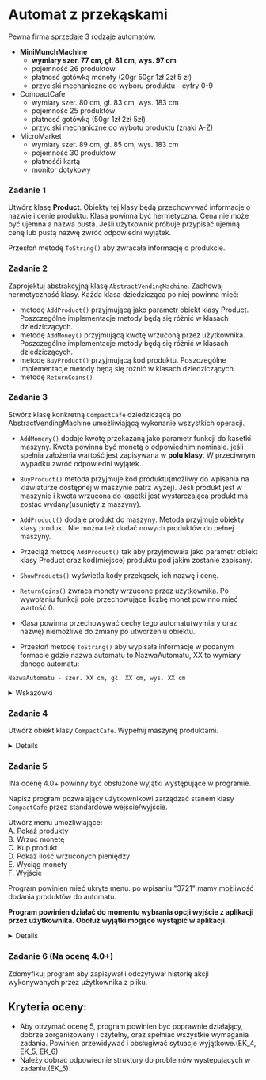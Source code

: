 # Automat z przekąskami
Pewna firma sprzedaje 3 rodzaje automatów:
- **MiniMunchMachine**
    - **wymiary szer. 77 cm, gł. 81 cm, wys. 97 cm**
    - pojemność 26 produktów
    - płatnosć gotówką monety (20gr 50gr 1zł 2zł 5 zł)
    - przyciski mechaniczne do wyboru produktu - cyfry 0-9
- CompactCafe
    - wymiary szer. 80 cm, gł. 83 cm, wys. 183 cm
    - pojemność 25 produktów
    - płatnosć gotówką (50gr 1zł 2zł 5zł)
    - przyciski mechaniczne do wybotu produktu (znaki A-Z)
- MicroMarket
    - wymiary szer. 89 cm, gł. 85 cm, wys. 183 cm
    - pojemność 30 produktów
    - płatnośći kartą
    - monitor dotykowy

### Zadanie 1
Utwórz klasę **Product**. Obiekty tej klasy będą przechowywać informacje o nazwie i cenie produktu. Klasa powinna być hermetyczna. Cena nie może być ujemna a nazwa pusta. Jeśli użytkownik próbuje przypisać ujemną cenę lub pustą nazwę zwróć odpowiedni wyjątek.

Przesłoń metodę `ToString()` aby zwracała informację o produkcie.



### Zadanie 2

Zaprojektuj abstrakcyjną klasę `AbstractVendingMachine`. Zachowaj hermetyczność klasy.
Każda klasa dziedzicząca po niej powinna mieć:
- metodę `AddProduct()` przyjmującą jako parametr obiekt klasy Product. Poszczególne implementacje metody będą się różnić w klasach dziedziczących.
- metodę `AddMoney()` przyjmującą kwotę wrzuconą przez użytkownika. Poszczególne implementacje metody będą się różnić w klasach dziedziczących.
- metodę `BuyProduct()` przyjmującą kod produktu. Poszczególne implementacje metody będą się różnić w klasach dziedziczących.
- metodę `ReturnCoins()`

### Zadanie 3

Stwórz klasę konkretną `CompactCafe` dziedziczącą po AbstractVendingMachine umożliwiającą wykonanie wszystkich operacji.
- `AddMomeny()` dodaje kwotę przekazaną jako parametr funkcji do kasetki maszyny. Kwota powinna być monetą o odpowiednim nominale. jeśli spełnia założenia wartość jest zapisywana w **polu klasy**. W przeciwnym wypadku zwróć odpowiedni wyjątek.

- `BuyProduct()` metoda przyjmuje kod produktu(możliwy do wpisania na klawiaturze dostępnej w maszynie patrz wyżej). Jeśli produkt jest w maszynie i kwota wrzucona do kasetki jest wystarczająca produkt ma zostać wydany(usunięty z maszyny).

- `AddProduct()` dodaje produkt do maszyny. Metoda przyjmuje obiekty klasy produkt. Nie można też dodać nowych produktów do pełnej maszyny.

- Przeciąż metodę `AddProduct()` tak aby przyjmowała jako parametr obiekt klasy Product oraz kod(miejsce) produktu pod jakim zostanie zapisany.

- `ShowProducts()` wyświetla kody przekąsek, ich nazwę i cenę.

- `ReturnCoins()` zwraca monety wrzucone przez użytkownika. Po wywołaniu funkcji pole przechowujące liczbę monet powinno mieć wartość 0.

- Klasa powinna przechowywać cechy tego automatu(wymiary oraz nazwę) niemożliwe do zmiany po utworzeniu obiektu.

- Przesłoń metodę `ToString()` aby wypisała informację w podanym formacie gdzie nazwa automatu to NazwaAutomatu, XX to wymiary danego automatu:
```
NazwaAutomatu - szer. XX cm, gł. XX cm, wys. XX cm
```

<details>
<summary>
Wskazówki
</summary>

Klasa powinna mieć pole w którym będzie przechowywana kwota którą podaje użytkownik.

- `AddMomeny()` - nominały jakie może wrzucić użytkownik są podane w opisie maszyny. Na poprzednim kolokwium często możliwe było podanie kwoty ujemnej.

- `BuyProduct()` - użytkownik podaje kod_produktu który jest zamieniany na index w kolekcji przechowującej produkty. Pomocniczno można zrobić listę liter od A do U i wyszukać na której pozycji dany kod jest w liście a następnie użyć tego indexu do sprawdzenia czy produkt jest w kolekcji czy nie. Istnieje wiele innych metod np zamienienie znaku pobranego od użytkownika na liczbę i obliczenie pozycji. Ważne jest aby po kupieniu produktu znikł on z maszyny.

- `AddProduct()` - Metoda ma dodać produkt w pierwsze wolne miejsce jeśli takie występuje.

- `AddProduct()` - przeciążąnie to zdefiniowanie metody o tej samej nazwie ale różnych typach parametrów. Ta metoda ma dodać produkt pod kodem wybranym przez użytkownika

- `ShowProducts()` - wyświetla kody przekąsek, ich nazwę i cenę. Proszę robić to w czytelny sposób. Programy w których wyświetlany jest łańcuch w postaci "1 6 5 Product1 4" są niezrozumiałe.

- `ReturnCoins()` - wraca monety wrzucone przez użytkownika. Po wywołaniu funkcji pole przechowujące liczbę monet powinno mieć wartość 0.

- Instancje tej klasy powinny mieć nazwę oraz wymiary których użytkownik nie może zmienić.(Jeśli pola są wspólne dla wyszystkich obiektów należy użyć odpowiedniego modyfikatora.) 

</details>

### Zadanie 4

Utwórz obiekt klasy `CompactCafe`. Wypełnij maszynę produktami.

<details>

Należy utworzyć instancję klasy i wypełnić ją różnymi produktami wykorzystując stworzone metody.

</details>

### Zadanie 5 

!Na ocenę 4.0+ powinny być obsłużone wyjątki występujące w programie.

Napisz program pozwalający użytkownikowi zarządzać stanem klasy `CompactCafe` przez standardowe wejście/wyjście.

Utwórz menu umożliwiające:<br>
A. Pokaż produkty<br>
B. Wrzuć monetę<br>
C. Kup produkt<br>
D. Pokaż ilość wrzuconych pieniędzy<br>
E. Wyciąg monety<br>
F. Wyjście<br>

Program powinien mieć ukryte menu. po wpisaniu "3721" mamy możliwość dodania produktów do automatu. 

**Program powinien działać do momentu wybrania opcji wyjście z aplikacji przez użytkownika. Obdłuż wyjątki mogące wystąpić w aplikacji.**

<details>

1. Pokaż produkty

wyświetla listę produktów dostępnych w automacie. Lista powinna być czytelna i pozwolić określić jaki kod należy wprowadzić, nazwę produktu oraz cenę jaką za dany produkt zapłacimy.

2. Wrzuć monetę

Program prosi użytkownika o wpisanie wartości następnie dodaje tę wartość do automatu za pomocą odpowiedniej metody. Przy pobieraniu danych od użytkownika mogą wystąpić wyjątki.

3. Kup produkt

Program prosi użytkownika o wpisanie kodu produktu a następnie wywołuje odpowiednią metodę na obiekcie przekazując pobraną wartość. Tutaj też mogą pojawić się wyjątki. Użytkownik powinien widzieć co jest nie tak. Czy kwota jest zbyt mała czy wpisał zły kod.

4. Pokaż ilość wrzuconych pieniędzy

Wyświetla ilość pieniędzy znajdujących się w automacie. Z odpowiednią adnotacją poprzedzającą. Sama liczba w konsoli niewiele mówi.

5. Wyciąg monety

Wywołuje metodę ReturnCoins i wyświetla komunikat który infomruje użytkownika jaka kwota została zwrócona.

6. Wyjście

Wyjście z programu

Po wpisaniu kodu 3721 ukryte menu powinno pobrać od użytkownika nazwę oraz cenę produktu a następnie utworzyć nowy produkt i dodać do maszyny wykorzytując odpowiednią metodę. 

</details>

### Zadanie 6 (Na ocenę 4.0+)
Zdomyfikuj program aby zapisywał i odczytywał  historię akcji wykonywanych przez użytkownika z pliku.

## Kryteria oceny:
- Aby otrzymać ocenę 5, program powinien być poprawnie działający, dobrze zorganizowany i czytelny, oraz spełniać wszystkie wymagania zadania. Powinien przewidywać i obsługiwać sytuacje wyjątkowe.(EK_4, EK_5, EK_6)
- Należy dobrać odpowiednie struktury do problemów wystepujących w zadaniu.(EK_5)






